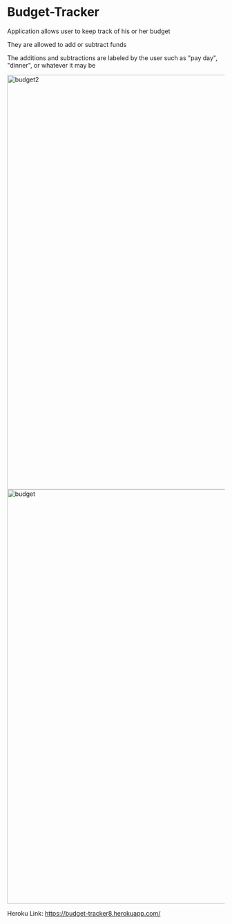 # Budget-Tracker

Application allows user to keep track of his or her budget

They are allowed to add or subtract funds

The additions and subtractions are labeled by the user such as "pay day", "dinner", or whatever it may be

<img width="960" alt="budget2" src="https://user-images.githubusercontent.com/70598209/110415442-819d1e80-8057-11eb-9a54-5a7268e4d90e.PNG">
<img width="960" alt="budget" src="https://user-images.githubusercontent.com/70598209/110415445-8235b500-8057-11eb-9619-8f93a548ec78.PNG">

Heroku Link: https://budget-tracker8.herokuapp.com/
